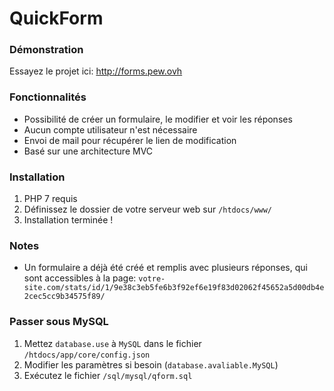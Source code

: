 # QuickForm

### Démonstration
Essayez le projet ici: http://forms.pew.ovh

### Fonctionnalités
- Possibilité de créer un formulaire, le modifier et voir les réponses
- Aucun compte utilisateur n'est nécessaire
- Envoi de mail pour récupérer le lien de modification
- Basé sur une architecture MVC

### Installation
1. PHP 7 requis
2. Définissez le dossier de votre serveur web sur `/htdocs/www/`
3. Installation terminée !

### Notes
- Un formulaire a déjà été créé et remplis avec plusieurs réponses, qui sont accessibles à la page: `votre-site.com/stats/id/1/9e38c3eb5fe6b3f92ef6e19f83d02062f45652a5d00db4e2cec5cc9b34575f89/`

### Passer sous MySQL
1. Mettez `database.use` à `MySQL` dans le fichier `/htdocs/app/core/config.json`
2. Modifier les paramètres si besoin (`database.avaliable.MySQL`)
3. Exécutez le fichier `/sql/mysql/qform.sql`
